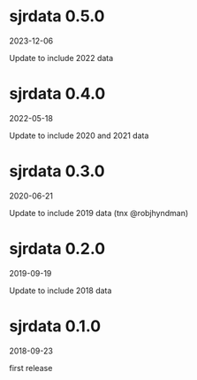 # sjrdata 0.5.0

2023-12-06

Update to include 2022 data 

# sjrdata 0.4.0

2022-05-18

Update to include 2020 and 2021 data 

# sjrdata 0.3.0

2020-06-21

Update to include 2019 data (tnx @robjhyndman)

# sjrdata 0.2.0

2019-09-19

Update to include 2018 data 


# sjrdata 0.1.0

2018-09-23

first release



